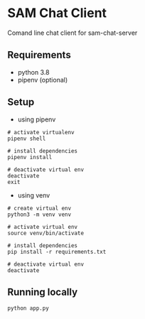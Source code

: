 # SAM Chat Client
Comand line chat client for sam-chat-server

## Requirements
- python 3.8
- pipenv (optional)

## Setup
- using pipenv
```
# activate virtualenv
pipenv shell

# install dependencies
pipenv install

# deactivate virtual env
deactivate
exit
```
- using venv
```
# create virtual env
python3 -m venv venv

# activate virtual env
source venv/bin/activate

# install dependencies
pip install -r requirements.txt

# deactivate virtual env
deactivate
```

## Running locally
```
python app.py
```
